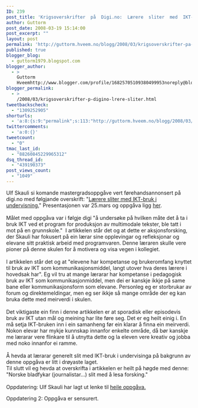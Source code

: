 ```yaml
---
ID: 239
post_title: 'Krigsoverskrifter  på  Digi.no:  Lærere  sliter  med  IKT-bruk  i  undervisning.'
author: Guttorm
post_date: 2008-03-19 15:14:00
post_excerpt: ""
layout: post
permalink: 'http://guttorm.hveem.no/blogg/2008/03/krigsoverskrifter-pa-digino-l%c3%a6rere-sliter-med-ikt-bruk-i-undervisning/'
published: true
blogger_blog:
  - guttorm1979.blogspot.com
blogger_author:
  - >
    Guttorm
    Hveemhttp://www.blogger.com/profile/16825705109380499953noreply@blogger.com
blogger_permalink:
  - >
    /2008/03/krigsoverskrifter-p-digino-lrere-sliter.html
tweetbackscheck:
  - "1309252905"
shorturls:
  - 'a:8:{s:9:"permalink";s:113:"http://guttorm.hveem.no/blogg/2008/03/krigsoverskrifter-pa-digino-l%c3%a6rere-sliter-med-ikt-bruk-i-undervisning/";s:7:"tinyurl";s:25:"http://tinyurl.com/csa4ld";s:4:"isgd";s:17:"http://is.gd/h2HH";s:5:"bitly";s:19:"http://bit.ly/17DVZ";s:5:"snipr";s:22:"http://snipr.com/amwxn";s:5:"snurl";s:22:"http://snurl.com/amwxn";s:7:"snipurl";s:24:"http://snipurl.com/amwxn";s:4:"trim";s:17:"http://tr.im/c8oy";}'
twittercomments:
  - 'a:0:{}'
tweetcount:
  - "0"
tmac_last_id:
  - "88260845229965312"
dsq_thread_id:
  - "439190373"
post_views_count:
  - "1049"
---
```

Ulf Skauli si komande mastergradsoppgåve vert førehandsannonsert på digi.no med følgjande overskrift: "<a href="http://www.digi.no/php/art.php?id=514886"><span>Lærere sliter med IKT-bruk i undervisning.</span></a>" Presentasjonen var 25.mars og oppgåva ligg <a href="http://www.hsh.no/biblioteket/studiehjelp/mastergradsoppgaver.htm">her</a>.<br /><br />Målet med oppgåva var i følgje digi "<span>å undersøke på hvilken måte det å ta i bruk IKT ved et program for produksjon av multimodale tekster, ble tatt i mot på en grunnskole." </span> I artikkelen står det og at dette er aksjonsforsking, der Skauli har fokusert på ein lærar sine opplevingar og refleksjonar og elevane sitt praktisk arbeid med programvaren. Denne læraren skulle vere pioner på denne skulen for å motivera og visa vegen i kollegiet.<br /><br />I artikkelen står det og at "<span>elevene har kompetanse og brukeromfang knyttet til bruk av IKT som kommunikasjonsmiddel, langt utover hva deres lærere i hovedsak har"</span>. Eg vil tru at mange lærarar har kompetanse i pedagogisk bruk av IKT som kommunikasjonmiddel, men dei er kanskje ikkje på same bane eller kommunikasjonsform som elevane. Personleg eg er storbrukar av forum og direktemeldingar, men eg ser ikkje så mange område der eg kan bruka dette med meirverdi i skulen.<br /><br />Det viktigaste ein finn i denne artikkelen er at sporadisk eller episodevis bruk av IKT utan mål og meining har lite føre seg. Det er eg heilt einig i. En må setja IKT-bruken inn i ein samanheng før ein klarar å finna ein meirverdi.  Nokon elevar har mykje kunnskap innanfor enkelte område, då bør kanskje me lærarar vere flinkare til å utnytta dette og la eleven vere kreativ og jobba med noko innanfor ei ramme.<br /><br />Å hevda at lærarar generelt slit med IKT-bruk i undervisinga på bakgrunn av denne oppgåva er litt i drøyaste laget.<br />Til slutt vil eg hevda at overskrifta i artikkelen er heilt på høgde med denne: <span>"Norske bladfykar (journalistar...) slit med å lesa forsking."</span><br /><br />Oppdatering: Ulf Skauli har  lagt ut lenke til <a href="http://www.digi.no/php/debatt.php?iid=540133&side=1">heile oppgåva.</a><br /><div class="flockcredit">Oppdatering 2: Oppgåva er sensurert. </div>